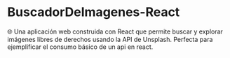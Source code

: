 # BuscadorDeImagenes-React
🌐 Una aplicación web construida con React que permite buscar y explorar imágenes libres de derechos usando la API de Unsplash. Perfecta para ejemplificar el consumo básico de un api en react.
